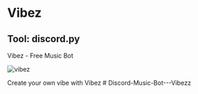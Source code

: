 # Vibez
## Tool: discord.py

Vibez - Free Music Bot

![vibez](https://user-images.githubusercontent.com/86393989/224524463-98b6b0ac-000b-4dab-9faa-d061bb165a0a.png)

Create your own vibe with Vibez
#   D i s c o r d - M u s i c - B o t - - - V i b e z z  
 